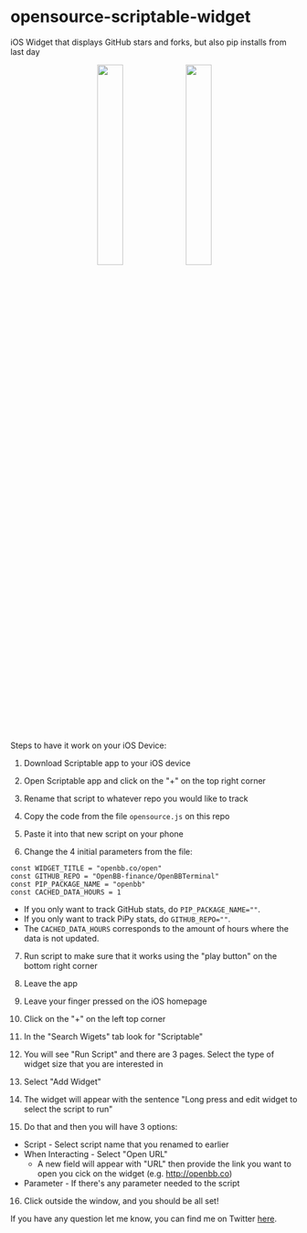 # opensource-scriptable-widget
iOS Widget that displays GitHub stars and forks, but also pip installs from last day

<p align="center">
  <img src="https://user-images.githubusercontent.com/25267873/216868276-7aed9ea6-4d0e-495f-92c7-9b3981f0022a.png" width="30%"/>
  <img src="https://user-images.githubusercontent.com/25267873/216898365-e2e17bda-d9b2-4e20-a8bb-dc6c2814d47a.png" width="30%"/>
</p>

Steps to have it work on your iOS Device:

1. Download Scriptable app to your iOS device

2. Open Scriptable app and click on the "+" on the top right corner

3. Rename that script to whatever repo you would like to track

4. Copy the code from the file `opensource.js` on this repo

5. Paste it into that new script on your phone

6. Change the 4 initial parameters from the file:

```
const WIDGET_TITLE = "openbb.co/open"
const GITHUB_REPO = "OpenBB-finance/OpenBBTerminal"
const PIP_PACKAGE_NAME = "openbb"
const CACHED_DATA_HOURS = 1
```

* If you only want to track GitHub stats, do `PIP_PACKAGE_NAME=""`.
* If you only want to track PiPy stats, do `GITHUB_REPO=""`.
* The `CACHED_DATA_HOURS` corresponds to the amount of hours where the data is not updated.

7. Run script to make sure that it works using the "play button" on the bottom right corner

8. Leave the app

9. Leave your finger pressed on the iOS homepage

10. Click on the "+" on the left top corner

11. In the "Search Wigets" tab look for "Scriptable"

12. You will see "Run Script" and there are 3 pages. Select the type of widget size that you are interested in

13. Select "Add Widget"

14. The widget will appear with the sentence "Long press and edit widget to select the script to run"

15. Do that and then you will have 3 options:

* Script - Select script name that you renamed to earlier
* When Interacting - Select "Open URL"
  * A new field will appear with "URL" then provide the link you want to open you cick on the widget (e.g. http://openbb.co)
* Parameter - If there's any parameter needed to the script

16. Click outside the window, and you should be all set!

If you have any question let me know, you can find me on Twitter [here](https://twitter.com/didier_lopes).


